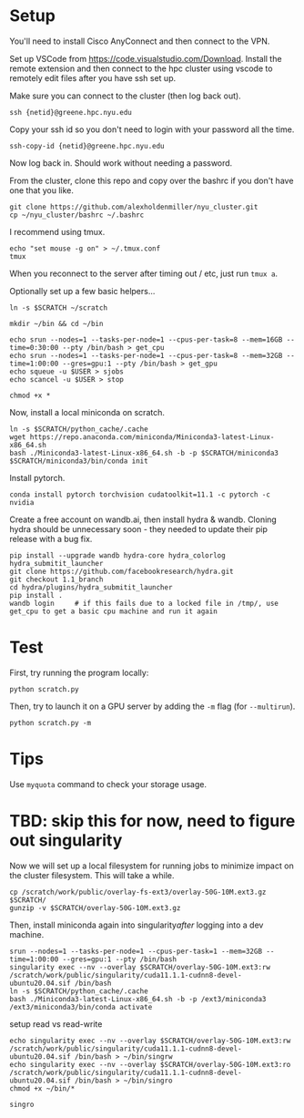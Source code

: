 # Setup

You'll need to install Cisco AnyConnect and then connect to the VPN.

Set up VSCode from https://code.visualstudio.com/Download.
Install the remote extension and then connect to the hpc cluster using vscode to remotely edit files after you have ssh set up.


Make sure you can connect to the cluster (then log back out).
```
ssh {netid}@greene.hpc.nyu.edu
```

Copy your ssh id so you don't need to login with your password all the time.
```
ssh-copy-id {netid}@greene.hpc.nyu.edu
```

Now log back in. Should work without needing a password.

From the cluster, clone this repo and copy over the bashrc if you don't have one that you like.
```
git clone https://github.com/alexholdenmiller/nyu_cluster.git
cp ~/nyu_cluster/bashrc ~/.bashrc
```

I recommend using tmux.
```
echo "set mouse -g on" > ~/.tmux.conf
tmux
```
When you reconnect to the server after timing out / etc, just run `tmux a`.

Optionally set up a few basic helpers...
```
ln -s $SCRATCH ~/scratch

mkdir ~/bin && cd ~/bin

echo srun --nodes=1 --tasks-per-node=1 --cpus-per-task=8 --mem=16GB --time=0:30:00 --pty /bin/bash > get_cpu
echo srun --nodes=1 --tasks-per-node=1 --cpus-per-task=8 --mem=32GB --time=1:00:00 --gres=gpu:1 --pty /bin/bash > get_gpu
echo squeue -u $USER > sjobs
echo scancel -u $USER > stop

chmod +x *
```

Now, install a local miniconda on scratch.
```
ln -s $SCRATCH/python_cache/.cache
wget https://repo.anaconda.com/miniconda/Miniconda3-latest-Linux-x86_64.sh
bash ./Miniconda3-latest-Linux-x86_64.sh -b -p $SCRATCH/miniconda3
$SCRATCH/miniconda3/bin/conda init
```

Install pytorch.
```
conda install pytorch torchvision cudatoolkit=11.1 -c pytorch -c nvidia
```

Create a free account on wandb.ai, then install hydra & wandb.
Cloning hydra should be unnecessary soon - they needed to update their pip release with a bug fix.

```
pip install --upgrade wandb hydra-core hydra_colorlog hydra_submitit_launcher
git clone https://github.com/facebookresearch/hydra.git
git checkout 1.1_branch
cd hydra/plugins/hydra_submitit_launcher
pip install .
wandb login     # if this fails due to a locked file in /tmp/, use get_cpu to get a basic cpu machine and run it again
```

# Test

First, try running the program locally:
```
python scratch.py
```

Then, try to launch it on a GPU server by adding the `-m` flag (for `--multirun`).
```
python scratch.py -m
```

# Tips

Use `myquota` command to check your storage usage.

# TBD: skip this for now, need to figure out singularity

Now we will set up a local filesystem for running jobs to minimize impact on the cluster filesystem. This will take a while.
```
cp /scratch/work/public/overlay-fs-ext3/overlay-50G-10M.ext3.gz $SCRATCH/
gunzip -v $SCRATCH/overlay-50G-10M.ext3.gz
```

Then, install miniconda again into singularity*after* logging into a dev machine.
```
srun --nodes=1 --tasks-per-node=1 --cpus-per-task=1 --mem=32GB --time=1:00:00 --gres=gpu:1 --pty /bin/bash
singularity exec --nv --overlay $SCRATCH/overlay-50G-10M.ext3:rw /scratch/work/public/singularity/cuda11.1.1-cudnn8-devel-ubuntu20.04.sif /bin/bash
ln -s $SCRATCH/python_cache/.cache
bash ./Miniconda3-latest-Linux-x86_64.sh -b -p /ext3/miniconda3
/ext3/miniconda3/bin/conda activate
```

setup read vs read-write
```
echo singularity exec --nv --overlay $SCRATCH/overlay-50G-10M.ext3:rw /scratch/work/public/singularity/cuda11.1.1-cudnn8-devel-ubuntu20.04.sif /bin/bash > ~/bin/singrw
echo singularity exec --nv --overlay $SCRATCH/overlay-50G-10M.ext3:ro /scratch/work/public/singularity/cuda11.1.1-cudnn8-devel-ubuntu20.04.sif /bin/bash > ~/bin/singro
chmod +x ~/bin/*

singro
```
